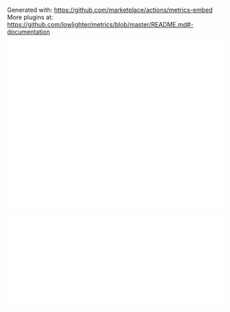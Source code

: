 Generated with: https://github.com/marketplace/actions/metrics-embed
More plugins at: https://github.com/lowlighter/metrics/blob/master/README.md#-documentation

![Base](/source/metrics.base.svg)

![Achievements](/source/metrics.plugin.achievements.detailed.svg)
